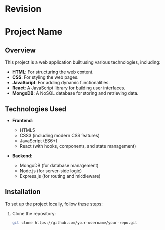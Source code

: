 # Revision

# Project Name

## Overview

This project is a web application built using various technologies, including:

- **HTML**: For structuring the web content.
- **CSS**: For styling the web pages.
- **JavaScript**: For adding dynamic functionalities.
- **React**: A JavaScript library for building user interfaces.
- **MongoDB**: A NoSQL database for storing and retrieving data.

## Technologies Used

- **Frontend**:
  - HTML5
  - CSS3 (including modern CSS features)
  - JavaScript (ES6+)
  - React (with hooks, components, and state management)
  
- **Backend**:
  - MongoDB (for database management)
  - Node.js (for server-side logic)
  - Express.js (for routing and middleware)

## Installation

To set up the project locally, follow these steps:

1. Clone the repository:
   ```bash
   git clone https://github.com/your-username/your-repo.git
